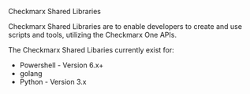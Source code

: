 Checkmarx Shared Libraries

Checkmarx Shared Libraries are to enable developers to create and use scripts and tools, utilizing the Checkmarx One APIs.

The Checkmarx Shared Libaries currently exist for:
- Powershell - Version 6.x+
- golang
- Python - Version 3.x
